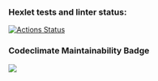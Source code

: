 ### Hexlet tests and linter status:
[![Actions Status](https://github.com/bxbuf-dev/php-project-lvl1/workflows/hexlet-check/badge.svg)](https://github.com/bxbuf-dev/php-project-lvl1/actions)
### Codeclimate Maintainability Badge
<a href="https://codeclimate.com/github/codeclimate/codeclimate/maintainability"><img src="https://api.codeclimate.com/v1/badges/a99a88d28ad37a79dbf6/maintainability" /></a>